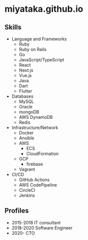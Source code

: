 # miyataka.github.io

## Skills
- Language and Frameworks
    - Ruby
    - Ruby on Rails
    - Go
    - JavaScript/TypeScript
    - React
    - Next.js
    - Vue.js
    - Java
    - Dart
    - Flutter
- Databases
    - MySQL
    - Oracle
    - mongoDB
    - AWS DynamoDB
    - Redis
- Infrastructure/Network
    - Docker
    - Ansible
    - AWS
        - ECS
        - CloudFormation
    - GCP
        - firebase
    - Vagrant
- CI/CD
    - GitHub Actions
    - AWS CodePipeline
    - CircleCI
    - Jenkins

## Profiles
- 2015-2018 IT consultant
- 2018-2020 Software Engineer
- 2020-     CTO
